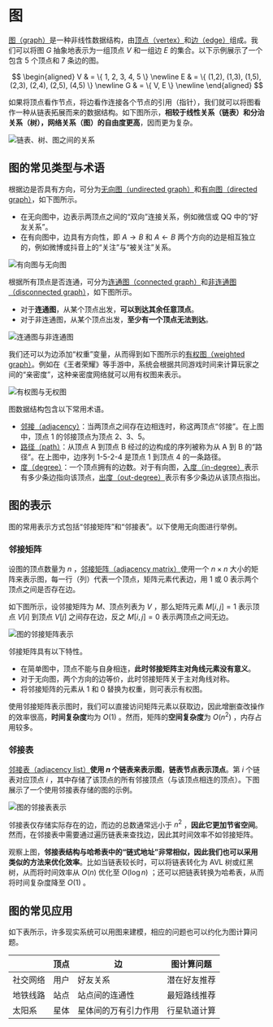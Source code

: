 # 图

<u>图（graph）</u>是一种非线性数据结构，由<u>顶点（vertex）</u>和<u>边（edge）</u>组成。我们可以将图 $G$ 抽象地表示为一组顶点 $V$ 和一组边 $E$ 的集合。以下示例展示了一个包含 5 个顶点和 7 条边的图。

$$
\begin{aligned}
V & = \{ 1, 2, 3, 4, 5 \} \newline
E & = \{ (1,2), (1,3), (1,5), (2,3), (2,4), (2,5), (4,5) \} \newline
G & = \{ V, E \} \newline
\end{aligned}
$$

如果将顶点看作节点，将边看作连接各个节点的引用（指针），我们就可以将图看作一种从链表拓展而来的数据结构。如下图所示，**相较于线性关系（链表）和分治关系（树），网络关系（图）的自由度更高**，因而更为复杂。

![链表、树、图之间的关系](linkedlist_tree_graph.png)

## 图的常见类型与术语

根据边是否具有方向，可分为<u>无向图（undirected graph）</u>和<u>有向图（directed graph）</u>，如下图所示。

- 在无向图中，边表示两顶点之间的“双向”连接关系，例如微信或 QQ 中的“好友关系”。
- 在有向图中，边具有方向性，即 $A \rightarrow B$ 和 $A \leftarrow B$ 两个方向的边是相互独立的，例如微博或抖音上的“关注”与“被关注”关系。

![有向图与无向图](directed_graph.png)

根据所有顶点是否连通，可分为<u>连通图（connected graph）</u>和<u>非连通图（disconnected graph）</u>，如下图所示。

- 对于**连通图**，从某个顶点出发，**可以到达其余任意顶点**。
- 对于非连通图，从某个顶点出发，**至少有一个顶点无法到达**。

![连通图与非连通图](connected_graph.png)

我们还可以为边添加“权重”变量，从而得到如下图所示的<u>有权图（weighted graph）</u>。例如在《王者荣耀》等手游中，系统会根据共同游戏时间来计算玩家之间的“亲密度”，这种亲密度网络就可以用有权图来表示。

![有权图与无权图](weighted_graph.png)

图数据结构包含以下常用术语。

- <u>邻接（adjacency）</u>：当两顶点之间存在边相连时，称这两顶点“邻接”。在上图中，顶点 1 的邻接顶点为顶点 2、3、5。
- <u>路径（path）</u>：从顶点 A 到顶点 B 经过的边构成的序列被称为从 A 到 B 的“路径”。在上图中，边序列 1-5-2-4 是顶点 1 到顶点 4 的一条路径。
- <u>度（degree）</u>：一个顶点拥有的边数。对于有向图，<u>入度（in-degree）</u>表示有多少条边指向该顶点，<u>出度（out-degree）</u>表示有多少条边从该顶点指出。

## 图的表示

图的常用表示方式包括“邻接矩阵”和“邻接表”。以下使用无向图进行举例。

### 邻接矩阵

设图的顶点数量为 $n$ ，<u>邻接矩阵（adjacency matrix）</u>使用一个 $n \times n$ 大小的矩阵来表示图，每一行（列）代表一个顶点，矩阵元素代表边，用 $1$ 或 $0$ 表示两个顶点之间是否存在边。

如下图所示，设邻接矩阵为 $M$、顶点列表为 $V$ ，那么矩阵元素 $M[i, j] = 1$ 表示顶点 $V[i]$ 到顶点 $V[j]$ 之间存在边，反之 $M[i, j] = 0$ 表示两顶点之间无边。

![图的邻接矩阵表示](adjacency_matrix.png)

邻接矩阵具有以下特性。

- 在简单图中，顶点不能与自身相连，**此时邻接矩阵主对角线元素没有意义**。
- 对于无向图，两个方向的边等价，此时邻接矩阵关于主对角线对称。
- 将邻接矩阵的元素从 $1$ 和 $0$ 替换为权重，则可表示有权图。

使用邻接矩阵表示图时，我们可以直接访问矩阵元素以获取边，因此增删查改操作的效率很高，**时间复杂度**均为 $O(1)$ 。然而，矩阵的**空间复杂度**为 $O(n^2)$ ，内存占用较多。

### 邻接表

<u>邻接表（adjacency list）</u>**使用 $n$ 个链表来表示图**，**链表节点表示顶点**。第 $i$ 个链表对应顶点 $i$ ，其中存储了该顶点的所有邻接顶点（与该顶点相连的顶点）。下图展示了一个使用邻接表存储的图的示例。

![图的邻接表表示](adjacency_list.png)

邻接表仅存储实际存在的边，而边的总数通常远小于 $n^2$ ，**因此它更加节省空间**。然而，在邻接表中需要通过遍历链表来查找边，因此其时间效率不如邻接矩阵。

观察上图，**邻接表结构与哈希表中的“链式地址”非常相似，因此我们也可以采用类似的方法来优化效率**。比如当链表较长时，可以将链表转化为 AVL 树或红黑树，从而将时间效率从 $O(n)$ 优化至 $O(\log n)$ ；还可以把链表转换为哈希表，从而将时间复杂度降至 $O(1)$ 。

## 图的常见应用

如下表所示，许多现实系统可以用图来建模，相应的问题也可以约化为图计算问题。

|          | 顶点 | 边                   | 图计算问题   |
| -------- | ---- | -------------------- | ------------ |
| 社交网络 | 用户 | 好友关系             | 潜在好友推荐 |
| 地铁线路 | 站点 | 站点间的连通性       | 最短路线推荐 |
| 太阳系   | 星体 | 星体间的万有引力作用 | 行星轨道计算 |
